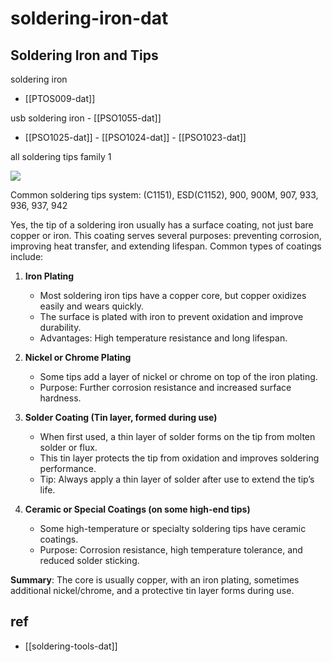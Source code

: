 
# soldering-iron-dat


## Soldering Iron and Tips 

soldering iron 
- [[PTOS009-dat]]

usb soldering iron - [[PSO1055-dat]]

- [[PSO1025-dat]] - [[PSO1024-dat]] - [[PSO1023-dat]]

all soldering tips family 1 

![](2025-03-04-14-13-55.png)

Common soldering tips system: (C1151), ESD(C1152), 900, 900M, 907, 933, 936, 937, 942



Yes, the tip of a soldering iron usually has a surface coating, not just bare copper or iron. This coating serves several purposes: preventing corrosion, improving heat transfer, and extending lifespan. Common types of coatings include:

1. **Iron Plating**  
   - Most soldering iron tips have a copper core, but copper oxidizes easily and wears quickly.  
   - The surface is plated with iron to prevent oxidation and improve durability.  
   - Advantages: High temperature resistance and long lifespan.

2. **Nickel or Chrome Plating**  
   - Some tips add a layer of nickel or chrome on top of the iron plating.  
   - Purpose: Further corrosion resistance and increased surface hardness.

3. **Solder Coating (Tin layer, formed during use)**  
   - When first used, a thin layer of solder forms on the tip from molten solder or flux.  
   - This tin layer protects the tip from oxidation and improves soldering performance.  
   - Tip: Always apply a thin layer of solder after use to extend the tip’s life.

4. **Ceramic or Special Coatings (on some high-end tips)**  
   - Some high-temperature or specialty soldering tips have ceramic coatings.  
   - Purpose: Corrosion resistance, high temperature tolerance, and reduced solder sticking.

**Summary**: The core is usually copper, with an iron plating, sometimes additional nickel/chrome, and a protective tin layer forms during use.




## ref 

- [[soldering-tools-dat]]